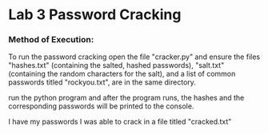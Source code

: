 # Lab 3 Password Cracking

### Method of Execution:
To run the password cracking open the file "cracker.py" and ensure the files "hashes.txt" (containing the salted, hashed passwords), "salt.txt" (containing the random characters for the salt), and a list of common passwords titled "rockyou.txt", are in the same directory.

run the python program and after the program runs, the hashes and the corresponding passwords will be printed to the console.

I have my passwords I was able to crack in a file titled "cracked.txt"